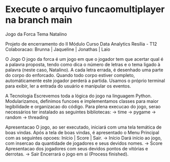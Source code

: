 # Execute o arquivo funcaomultiplayer na branch main

Jogo da Forca
Tema Natalino

Projeto de encerramento do II Módulo
Curso Data Analytics
Resília - T12
Colaboracao: Brunna | Jaqueline | Jonathas | Laio

O Jogo
O jogo da forca é um jogo em que o jogador tem que acertar qual é a palavra proposta, tendo como dica o número de letras e o tema ligado à palavra (neste caso, Natalino). A cada letra errada, é desenhado uma parte do corpo do enforcado. Quando todo corpo estiver completo, automáticamente este jogador perderá a partida.
Usamos o próprio terminal para exibir, ler a entrada do usuário e manipular os eventos.

A Tecnologia
Escrevemos toda a lógica do jogo na linguagem Python. Modularizamos, definimos funcoes e implementamos classes para maior legibilidade e organizacao do código.
Para plena execucao do jogo, serao necessários ter instalado as seguintes bibliotecas:
-> time
-> pygame
-> random
-> threading

Apresentacao
O jogo, ao ser executado, iniciará com uma tela temática de boas vindas. Após a tela de boas vindas, é apresentado o Menu Principal com as seguintes opcoes: Início | Score | Sair.
-> Início
Dará início ao jogo, com insercao da quantidade de jogadores e seus devidos nomes.
-> Score
Apresentacao dos jogadores com seus devidos pontos de vitórias e derrotas.
-> Sair
Encerrará o jogo em si (Process finished).
